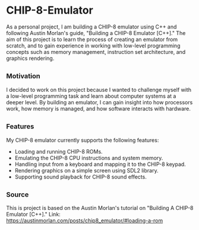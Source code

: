 # CHIP-8-Emulator

As a personal project, I am building a CHIP-8 emulator using C++ and following Austin Morlan's guide, "Building a CHIP-8 Emulator [C++]." The aim of this project is to learn the process of creating an emulator from scratch, and to gain experience in working with low-level programming concepts such as memory management, instruction set architecture, and graphics rendering.

## <span style="font-size: smaller;">Motivation</span>

I decided to work on this project because I wanted to challenge myself with a low-level programming task and learn about computer systems at a deeper level. By building an emulator, I can gain insight into how processors work, how memory is managed, and how software interacts with hardware.

## <span style="font-size: smaller;">Features</span>

My CHIP-8 emulator currently supports the following features:

- Loading and running CHIP-8 ROMs.
- Emulating the CHIP-8 CPU instructions and system memory.
- Handling input from a keyboard and mapping it to the CHIP-8 keypad.
- Rendering graphics on a simple screen using SDL2 library.
- Supporting sound playback for CHIP-8 sound effects.


## <span style="font-size: smaller;">Source</span>
This is project is based on the Austin Morlan's tutorial on "Building A CHIP-8 Emulator [C++]."
Link: https://austinmorlan.com/posts/chip8_emulator/#loading-a-rom

